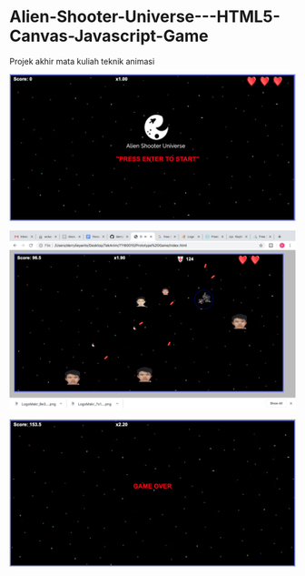# Alien-Shooter-Universe---HTML5-Canvas-Javascript-Game
Projek akhir mata kuliah teknik animasi

![alt text](https://raw.githubusercontent.com/derrylieyanto/Alien-Shooter-Universe---HTML5-Canvas-Javascript-Game/master/images/awal.png)

![alt text](https://raw.githubusercontent.com/derrylieyanto/Alien-Shooter-Universe---HTML5-Canvas-Javascript-Game/master/images/main.png)

![alt text](https://raw.githubusercontent.com/derrylieyanto/Alien-Shooter-Universe---HTML5-Canvas-Javascript-Game/master/images/akhir.png)
